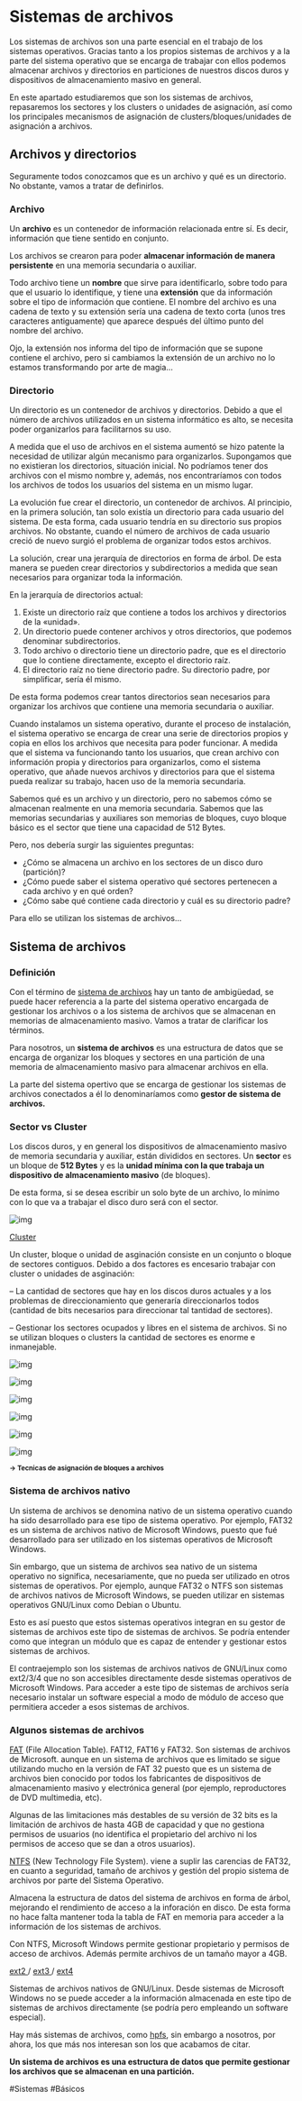# Sistemas de archivos

Los sistemas de archivos son una parte esencial en el trabajo de los sistemas operativos. Gracias tanto a los propios sistemas de archivos y a la parte del sistema operativo que se encarga de trabajar con ellos podemos almacenar archivos y directorios en particiones de nuestros discos duros y dispositivos de almacenamiento masivo en general.

En este apartado estudiaremos que son los sistemas de archivos, repasaremos los sectores y los clusters o unidades de asignación, así como los principales mecanismos de asignación de clusters/bloques/unidades de asignación a archivos.

## Archivos y directorios

Seguramente todos conozcamos que es un archivo y qué es un directorio. No obstante, vamos a tratar de definirlos.

### Archivo

Un **archivo** es un contenedor de información relacionada entre sí. Es decir, información que tiene sentido en conjunto.

Los archivos se crearon para poder **almacenar información de manera persistente** en una memoria secundaria o auxiliar.

Todo archivo tiene un **nombre** que sirve para identificarlo, sobre todo para que el usuario lo identifique, y tiene una **extensión** que da información sobre el tipo de información que contiene. El nombre del archivo es una cadena de texto y su extensión sería una cadena de texto corta (unos tres caracteres antiguamente) que aparece después del último punto del nombre del archivo.

Ojo, la extensión nos informa del tipo de información que se supone contiene el archivo, pero si cambiamos la extensión de un archivo no lo estamos transformando por arte de magia…

### Directorio

Un directorio es un contenedor de archivos y directorios. Debido a que el número de archivos utilizados en un sistema informático es alto, se necesita poder organizarlos para facilitarnos su uso.

A medida que el uso de archivos en el sistema aumentó se hizo patente la necesidad de utilizar algún mecanismo para organizarlos. Supongamos que no existieran los directorios, situación inicial. No podríamos tener dos archivos con el mismo nombre y, además, nos encontraríamos con todos los archivos de todos los usuarios del sistema en un mismo lugar.

La evolución fue crear el directorio, un contenedor de archivos. Al principio, en la primera solución, tan solo existía un directorio para cada usuario del sistema. De esta forma, cada usuario tendría en su directorio sus propios archivos. No obstante, cuando el número de archivos de cada usuario creció de nuevo surgió el problema de organizar todos estos archivos.

La solución, crear una jerarquía de directorios en forma de árbol. De esta manera se pueden crear directorios y subdirectorios a medida que sean necesarios para organizar toda la información.

En la jerarquía de directorios actual:

1. Existe un directorio raíz que contiene a todos los archivos y directorios de la «unidad».
2. Un directorio puede contener archivos y otros directorios, que podemos denominar subdirectorios.
3. Todo archivo o directorio tiene un directorio padre, que es el directorio que lo contiene directamente, excepto el directorio raíz.
4. El directorio raíz no tiene directorio padre. Su directorio padre, por simplificar, sería él mismo.

De esta forma podemos crear tantos directorios sean necesarios para organizar los archivos que contiene una memoria secundaria o auxiliar.

Cuando instalamos un sistema operativo, durante el proceso de instalación, el sistema operativo se encarga de crear una serie de directorios propios y copia en ellos los archivos que necesita para poder funcionar. A medida que el sistema va funcionando tanto los usuarios, que crean archivo con información propia y directorios para organizarlos, como el sistema operativo, que añade nuevos archivos y directorios para que el sistema pueda realizar su trabajo, hacen uso de la memoria secundaria.

Sabemos qué es un archivo y un directorio, pero no sabemos cómo se almacenan realmente en una memoria secundaria. Sabemos que las memorias secundarias y auxiliares son memorias de bloques, cuyo bloque básico es el sector que tiene una capacidad de 512 Bytes.

Pero, nos debería surgir las siguientes preguntas:

- ¿Cómo se almacena un archivo en los sectores de un disco duro (partición)?
- ¿Cómo puede saber el sistema operativo qué sectores pertenecen a cada archivo y en qué orden?
- ¿Cómo sabe qué contiene cada directorio y cuál es su directorio padre?

Para ello se utilizan los sistemas de archivos…

## Sistema de archivos

### Definición

Con el término de [sistema de archivos](https://es.wikipedia.org/wiki/Sistema_de_archivos) hay un tanto de ambigüedad, se puede hacer referencia a la parte del sistema operativo encargada de gestionar los archivos o a los sistema de archivos que se almacenan en memorias de almacenamiento masivo. Vamos a tratar de clarificar los términos.

Para nosotros, un **sistema de archivos** es una estructura de datos que se encarga de organizar los bloques y sectores en una partición de una memoria de almacenamiento masivo para almacenar archivos en ella.

La parte del sistema opertivo que se encarga de gestionar los sistemas de archivos conectados a él lo denominaríamos como **gestor de sistema de archivos.**

### Sector vs Cluster

Los discos duros, y en general los dispositivos de almacenamiento masivo de memoria secundaria y auxiliar, están divididos en sectores. Un **sector** es un bloque de **512 Bytes** y es la **unidad mínima con la que trabaja un dispositivo de almacenamiento masivo** (de bloques).

De esta forma, si se desea escribir un solo byte de un archivo, lo mínimo con lo que va a trabajar el disco duro será con el sector.

![img](./assets/imagen35.png)

[Cluster](https://es.wikipedia.org/wiki/Clúster_(sistema_de_archivos))

Un cluster, bloque o unidad de asginación consiste en un conjunto o bloque de sectores contiguos. Debido a dos factores es encesario trabajar con cluster o unidades de asginación:

– La cantidad de sectores que hay en los discos duros actuales y a los problemas de direccionamiento que generaría direccionarlos todos (cantidad de bits necesarios para direccionar tal tantidad de sectores).

– Gestionar los sectores ocupados y libres en el sistema de archivos. Si no se utilizan bloques o clusters la cantidad de sectores es enorme e inmanejable.

![img](./assets/imagen-114.png)

![img](./assets/imagen-115.png)

![img](./assets/imagen-116.png)

![img](./assets/imagen-117.png)

![img](./assets/imagen-118.png)

![img](./assets/imagen-119.png)

<small><strong>&rarr; Tecnicas de asignación de bloques a archivos</strong></small>

### Sistema de archivos nativo

Un sistema de archivos se denomina nativo de un sistema operativo cuando ha sido desarrollado para ese tipo de sistema operativo. Por ejemplo, FAT32 es un sistema de archivos nativo de Microsoft Windows, puesto que fué desarrollado para ser utilizado en los sistemas operativos de Microsoft Windows.

Sin embargo, que un sistema de archivos sea nativo de un sistema operativo no significa, necesariamente, que no pueda ser utilizado en otros sistemas de operativos. Por ejemplo, aunque FAT32 o NTFS son sistemas de archivos nativos de Microsoft Windows, se pueden utilizar en sistemas operativos GNU/Linux como Debian o Ubuntu.

Esto es así puesto que estos sistemas operativos integran en su gestor de sistemas de archivos este tipo de sistemas de archivos. Se podría entender como que integran un módulo que es capaz de entender y gestionar estos sistemas de archivos.

El contraejemplo son los sistemas de archivos nativos de GNU/Linux como ext2/3/4 que no son accesibles directamente desde sistemas operativos de Microsoft Windows. Para acceder a este tipo de sistemas de archivos sería necesario instalar un software especial a modo de módulo de acceso que permitiera acceder a esos sistemas de archivos.

### Algunos sistemas de archivos

[FAT](https://es.wikipedia.org/wiki/Tabla_de_asignación_de_archivos) (File Allocation Table). FAT12, FAT16 y FAT32. Son sistemas de archivos de Microsoft. aunque en un sistema de archivos que es limitado se sigue utilizando mucho en la versión de FAT 32 puesto que es un sistema de archivos bien conocido por todos los fabricantes de dispositivos de almacenamiento masivo y electrónica general (por ejemplo, reproductores de DVD multimedia, etc).

Algunas de las limitaciones más destables de su versión de 32 bits es la limitación de archivos de hasta 4GB de capacidad y que no gestiona permisos de usuarios (no identifica el propietario del archivo ni los permisos de acceso que se dan a otros usuarios).

[NTFS](https://es.wikipedia.org/wiki/NTFS) (New Technology File System). viene a suplir las carencias de FAT32, en cuanto a seguridad, tamaño de archivos y gestión del propio sistema de archivos por parte del Sistema Operativo.

Almacena la estructura de datos del sistema de archivos en forma de árbol, mejorando el rendimiento de acceso a la inforación en disco. De esta forma no hace falta mantener toda la tabla de FAT en memoria para acceder a la información de los sistemas de archivos.

Con NTFS, Microsoft Windows permite gestionar propietario y permisos de acceso de archivos. Además permite archivos de un tamaño mayor a 4GB.

[ext2 ](https://es.wikipedia.org/wiki/Ext2)/ [ext3 ](https://es.wikipedia.org/wiki/Ext3)/ [ext4](https://es.wikipedia.org/wiki/Ext4)

Sistemas de archivos nativos de GNU/Linux. Desde sistemas de Microsoft Windows no se puede acceder a la información almacenada en este tipo de sistemas de archivos directamente (se podría pero empleando un software especial).

Hay más sistemas de archivos, como [hpfs](https://es.wikipedia.org/wiki/HPFS), sin embargo a nosotros, por ahora, los que más nos interesan son los que acabamos de citar.

**Un sistema de archivos es una estructura de datos que permite gestionar los archivos que se almacenan en una partición.**

#Sistemas #Básicos 